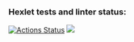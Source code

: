 ### Hexlet tests and linter status:
[![Actions Status](https://github.com/echnaya-p/frontend-project-lvl1/workflows/hexlet-check/badge.svg)](https://github.com/echnaya-p/frontend-project-lvl1/actions)
<a href="https://codeclimate.com/github/echnaya-p/frontend-project-lvl1/maintainability"><img src="https://api.codeclimate.com/v1/badges/4fd8681bf63081b9fc7a/maintainability" /></a>